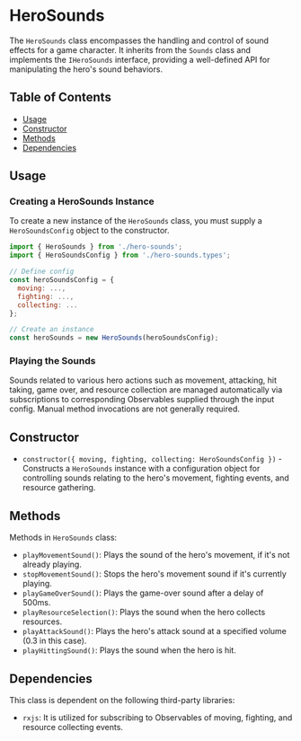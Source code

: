 # HeroSounds

The `HeroSounds` class encompasses the handling and control of sound effects for a game character. It inherits from the `Sounds` class and implements the `IHeroSounds` interface, providing a well-defined API for manipulating the hero's sound behaviors.

## Table of Contents

- [Usage](#usage)
- [Constructor](#constructor)
- [Methods](#methods)
- [Dependencies](#dependencies)

## Usage

### Creating a HeroSounds Instance

To create a new instance of the `HeroSounds` class, you must supply a `HeroSoundsConfig` object to the constructor.

```javascript
import { HeroSounds } from './hero-sounds';
import { HeroSoundsConfig } from './hero-sounds.types';

// Define config
const heroSoundsConfig = {
  moving: ...,
  fighting: ...,
  collecting: ...
};

// Create an instance
const heroSounds = new HeroSounds(heroSoundsConfig);
```

### Playing the Sounds

Sounds related to various hero actions such as movement, attacking, hit taking, game over, and resource collection are managed automatically via subscriptions to corresponding Observables supplied through the input config. Manual method invocations are not generally required.

## Constructor

- `constructor({ moving, fighting, collecting: HeroSoundsConfig })` - Constructs a `HeroSounds` instance with a configuration object for controlling sounds relating to the hero's movement, fighting events, and resource gathering.

## Methods

Methods in `HeroSounds` class:

- `playMovementSound()`: Plays the sound of the hero's movement, if it's not already playing.
- `stopMovementSound()`: Stops the hero's movement sound if it's currently playing.
- `playGameOverSound()`: Plays the game-over sound after a delay of 500ms.
- `playResourceSelection()`: Plays the sound when the hero collects resources.
- `playAttackSound()`: Plays the hero's attack sound at a specified volume (0.3 in this case).
- `playHittingSound()`: Plays the sound when the hero is hit.

## Dependencies

This class is dependent on the following third-party libraries:

- `rxjs`: It is utilized for subscribing to Observables of moving, fighting, and resource collecting events.
